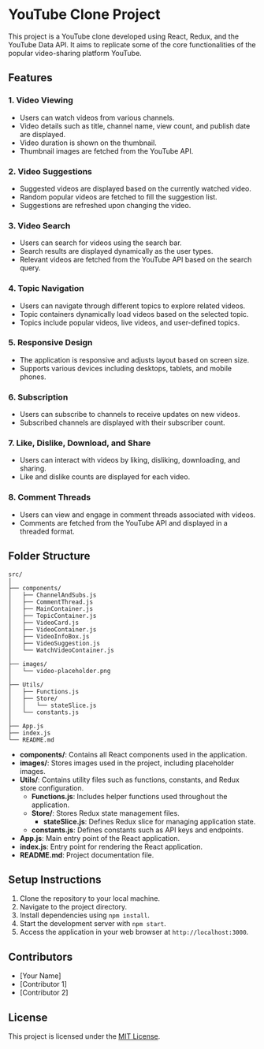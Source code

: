 
# YouTube Clone Project

This project is a YouTube clone developed using React, Redux, and the YouTube Data API. It aims to replicate some of the core functionalities of the popular video-sharing platform YouTube.

## Features

### 1. Video Viewing
- Users can watch videos from various channels.
- Video details such as title, channel name, view count, and publish date are displayed.
- Video duration is shown on the thumbnail.
- Thumbnail images are fetched from the YouTube API.

### 2. Video Suggestions
- Suggested videos are displayed based on the currently watched video.
- Random popular videos are fetched to fill the suggestion list.
- Suggestions are refreshed upon changing the video.

### 3. Video Search
- Users can search for videos using the search bar.
- Search results are displayed dynamically as the user types.
- Relevant videos are fetched from the YouTube API based on the search query.

### 4. Topic Navigation
- Users can navigate through different topics to explore related videos.
- Topic containers dynamically load videos based on the selected topic.
- Topics include popular videos, live videos, and user-defined topics.

### 5. Responsive Design
- The application is responsive and adjusts layout based on screen size.
- Supports various devices including desktops, tablets, and mobile phones.

### 6. Subscription
- Users can subscribe to channels to receive updates on new videos.
- Subscribed channels are displayed with their subscriber count.

### 7. Like, Dislike, Download, and Share
- Users can interact with videos by liking, disliking, downloading, and sharing.
- Like and dislike counts are displayed for each video.

### 8. Comment Threads
- Users can view and engage in comment threads associated with videos.
- Comments are fetched from the YouTube API and displayed in a threaded format.

## Folder Structure

```
src/
│
├── components/
│   ├── ChannelAndSubs.js
│   ├── CommentThread.js
│   ├── MainContainer.js
│   ├── TopicContainer.js
│   ├── VideoCard.js
│   ├── VideoContainer.js
│   ├── VideoInfoBox.js
│   ├── VideoSuggestion.js
│   └── WatchVideoContainer.js
│
├── images/
│   └── video-placeholder.png
│
├── Utils/
│   ├── Functions.js
│   ├── Store/
│   │   └── stateSlice.js
│   └── constants.js
│
├── App.js
├── index.js
└── README.md
```

- **components/**: Contains all React components used in the application.
- **images/**: Stores images used in the project, including placeholder images.
- **Utils/**: Contains utility files such as functions, constants, and Redux store configuration.
  - **Functions.js**: Includes helper functions used throughout the application.
  - **Store/**: Stores Redux state management files.
    - **stateSlice.js**: Defines Redux slice for managing application state.
  - **constants.js**: Defines constants such as API keys and endpoints.
- **App.js**: Main entry point of the React application.
- **index.js**: Entry point for rendering the React application.
- **README.md**: Project documentation file.

## Setup Instructions

1. Clone the repository to your local machine.
2. Navigate to the project directory.
3. Install dependencies using `npm install`.
4. Start the development server with `npm start`.
5. Access the application in your web browser at `http://localhost:3000`.

## Contributors

- [Your Name]
- [Contributor 1]
- [Contributor 2]

## License

This project is licensed under the [MIT License](LICENSE).
``` 
